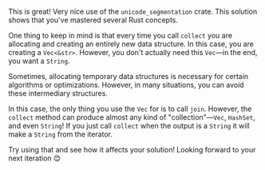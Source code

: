 This is great! Very nice use of the `unicode_segmentation` crate. This solution shows that you've mastered several Rust concepts.

One thing to keep in mind is that every time you call `collect` you are allocating and creating an entirely new data structure. In this case, you are creating a `Vec<&str>`. However, you don't actually need this `Vec`—in the end, you want a `String`.

Sometimes, allocating temporary data structures is necessary for certain algorithms or optimizations. However, in many situations, you can avoid these intermediary structures.

In this case, the only thing you use the `Vec` for is to call `join`. However, the `collect` method can produce almost any kind of "collection"—`Vec`, `HashSet`, and even `String`! If you just call `collect` when the output is a `String` it will make a `String` from the iterator.

Try using that and see how it affects your solution! Looking forward to your next iteration 😊

[`rev`]: https://doc.rust-lang.org/std/iter/trait.Iterator.html#method.rev